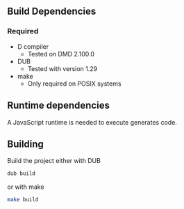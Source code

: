 ## Build Dependencies

### Required

* D compiler
  * Tested on DMD 2.100.0
* DUB
  * Tested with version 1.29
* make
  * Only required on POSIX systems

## Runtime dependencies

A JavaScript runtime is needed to execute generates code.

## Building

Build the project either with DUB

``` sh
dub build
```

or with make

``` sh
make build
```
